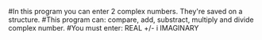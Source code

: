 #In this program you can enter 2 complex numbers. They're saved on a structure.
#This program can: compare, add, substract, multiply and divide complex number.
#You must enter: REAL +/- i IMAGINARY
